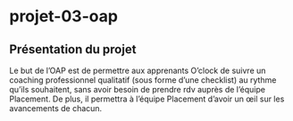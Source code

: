 # projet-03-oap

## Présentation du projet 

Le but de l’OAP est de permettre aux apprenants O’clock de suivre un coaching professionnel qualitatif (sous forme d’une checklist) au rythme qu’ils souhaitent, sans avoir besoin de prendre rdv auprès de l’équipe Placement. De plus, il permettra à l’équipe Placement d’avoir un œil sur les avancements de chacun.
